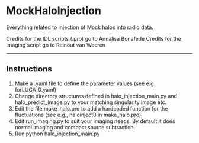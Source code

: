 # MockHaloInjection
Everything related to injection of Mock halos into radio data.


Credits for the IDL scripts (.pro) go to Annalisa Bonafede 
Credits for the imaging script go to Reinout van Weeren



---------------------------------------------------------------------
## Instructions


1. Make a .yaml file to define the parameter values (see e.g., forLUCA_0.yaml)
2. Change directory structures defined in halo_injection_main.py and halo_predict_image.py to your matching singularity image etc. 
3. Edit the file make_halo.pro to add a hardcoded function for the fluctuations (see e.g., haloinject0 in make_halo.pro)
4. Edit run_imaging.py to suit your imaging needs. By default it does normal imaging and compact source subtraction.
5. Run python halo_injection_main.py 
